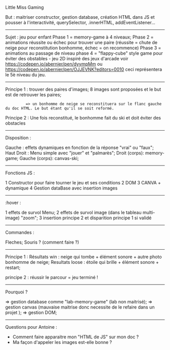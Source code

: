 Little Miss Gaming 

But : maitriser constructor, gestion database, création HTML dans JS et pousser à l'interactivité, querySelector, .innerHTML, addEventListener...

--------

Sujet : jeu pour enfant
Phase 1 = memory-game à 4 niveaux;
Phase 2 = animations réussite ou échec pour trouver une paire (réussite = chute de neige pour reconstitution bonhomme, échec = on recommence)
Phase 3 = animations au passage de niveau
phase 4 = "flappy-cube" style game pour éviter des obstables - jeu 2D inspiré des jeux d'arcade voir https://codepen.io/abernier/pen/dyympMm ou https://codepen.io/abernier/pen/OJJEVNK?editors=0010 ceci représentera le 5è niveau du jeu.

--------

Principe 1 : trouver des paires d'images;
             8 images sont proposées et le but est de retrouver les paires;

             => un bonhomme de neige se reconstituera sur le flanc gauche du doc HTML. Le but étant qu'il se soit reformé.

Principe 2 : Une fois reconstitué, le bonhomme fait du ski et doit éviter des obstacles
     
--------
           
Disposition :

Gauche : effets dynamiques en fonction de la réponse "vrai" ou "faux";
Haut Droit : Menu simple avec "jouer" et "palmarès";
Droit (corps): memory-game;
Gauche (corps): canvas-ski;

--------

Fonctions JS :

1 Constructor pour faire tourner le jeu et ses conditions
2 DOM
3 CANVA + dynamique
4 Gestion dataBase avec insertion images


--------

:hover :

1 effets de survol Menu;
2 effets de survol image (dans le tableau multi-image) "zoom";
3 insertion principe 2 et disparition principe 1 si validé

--------

Commandes :

Fleches;
Souris ? (comment faire ?)

--------

Principe 1 :
Résultats win : neige qui tombe + élément sonore + autre photo bonhomme de neige;
Resultats loose : étoile qui brille + élément sonore + restart;

principe 2 : réussir le parcour = jeu terminé !


--------

Pourquoi ?

=> gestion database comme "lab-memory-game" (lab non maitrisé);
=> gestion canvas (mauvaise maitrise donc necessite de le refaire dans un projet );
=> gestion DOM;


--------

Questions pour Antoine :

- Comment faire apparaitre mon "HTML de JS" sur mon doc ?
- Ma façon d'appeler les images est-elle bonne ?






